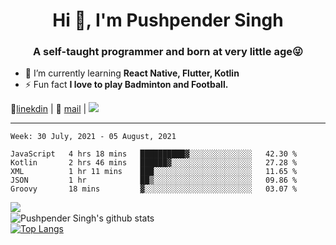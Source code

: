 <h1 align="center">Hi 👋, I'm Pushpender Singh</h1>
<h3 align="center">A self-taught programmer and born at very little age😜</h3>

- 🌱 I’m currently learning **React Native, Flutter, Kotlin**
- ⚡ Fun fact **I love to play Badminton and Football.**

👔[linekdin](https://www.linkedin.com/in/pushpender-singh-240061202/) | 📧 [mail](mailto:pushpendersingh694@gmail.com) | ![](https://komarev.com/ghpvc/?username=pushpender-singh-ap&color=blue)


---

<!--START_SECTION:waka-->
```text
Week: 30 July, 2021 - 05 August, 2021

JavaScript   4 hrs 18 mins   ██████████▓░░░░░░░░░░░░░░   42.30 % 
Kotlin       2 hrs 46 mins   ██████▓░░░░░░░░░░░░░░░░░░   27.28 % 
XML          1 hr 11 mins    ███░░░░░░░░░░░░░░░░░░░░░░   11.65 % 
JSON         1 hr            ██▒░░░░░░░░░░░░░░░░░░░░░░   09.86 % 
Groovy       18 mins         ▓░░░░░░░░░░░░░░░░░░░░░░░░   03.07 % 
```
<!--END_SECTION:waka-->

<img align="left" src="https://github-readme-streak-stats.herokuapp.com/?user=pushpender-singh-ap&theme=dark" /></br>
![Pushpender Singh's github stats](https://github-readme-stats.vercel.app/api?username=pushpender-singh-ap&show_icons=true&theme=radical&count_private=true)</br>
[![Top Langs](https://github-readme-stats.vercel.app/api/top-langs/?username=pushpender-singh-ap&theme=radical)](https://github.com/pushpender-singh-ap/github-readme-stats)
